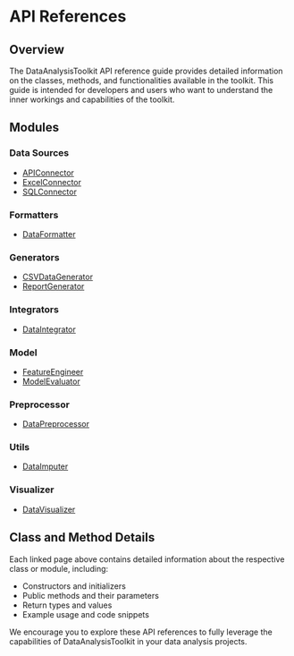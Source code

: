 # API References

## Overview

The DataAnalysisToolkit API reference guide provides detailed information on the classes, methods, and functionalities available in the toolkit. This guide is intended for developers and users who want to understand the inner workings and capabilities of the toolkit.

## Modules

### Data Sources

- [APIConnector](link-to-api-connector-doc)
- [ExcelConnector](link-to-excel-connector-doc)
- [SQLConnector](link-to-sql-connector-doc)

### Formatters

- [DataFormatter](link-to-data-formatter-doc)

### Generators

- [CSVDataGenerator](link-to-csv-data-generator-doc)
- [ReportGenerator](link-to-report-generator-doc)

### Integrators

- [DataIntegrator](link-to-data-integrator-doc)

### Model

- [FeatureEngineer](link-to-feature-engineer-doc)
- [ModelEvaluator](link-to-model-evaluator-doc)

### Preprocessor

- [DataPreprocessor](link-to-data-preprocessor-doc)

### Utils

- [DataImputer](link-to-data-imputer-doc)

### Visualizer

- [DataVisualizer](link-to-data-visualizer-doc)

## Class and Method Details

Each linked page above contains detailed information about the respective class or module, including:

- Constructors and initializers
- Public methods and their parameters
- Return types and values
- Example usage and code snippets

We encourage you to explore these API references to fully leverage the capabilities of DataAnalysisToolkit in your data analysis projects.
